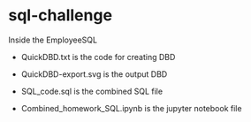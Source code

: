 # sql-challenge

Inside the EmployeeSQL 

- QuickDBD.txt is the code for creating DBD
- QuickDBD-export.svg is the output DBD


- SQL_code.sql is the combined SQL file 
- Combined_homework_SQL.ipynb  is the jupyter notebook file
